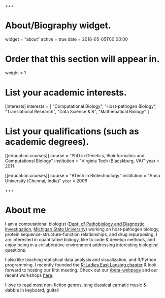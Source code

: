 +++
# About/Biography widget.
widget = "about"
active = true
date = 2018-05-05T00:00:00

# Order that this section will appear in.
weight = 1

# List your academic interests.
[interests]
  interests = [
    "Computational Biology",
    "Host-pathogen Biology",
    "Translational Research",
    "Data Science & R",
    "Mathematical Biology"
  ]

# List your qualifications (such as academic degrees).
[[education.courses]]
  course = "PhD in Genetics, Bioinformatics and Computational Biology"
  institution = "Virginia Tech (Blacskburg, VA)"
  year = 2011

[[education.courses]]
  course = "BTech in Biotechnology"
  institution = "Anna University (Chennai, India)"
  year = 2006
 
+++

# About me

I am a computational biologist ([Dept. of Pathobiology and Diagnostic Investigation](https://cvm.msu.edu/pdi), [Michigan State University](https://msu.edu/)) working on host-pathogen biology, protein sequence-structure-function relationships, and drug repurposing. I am interested in quantitative biology, like to code & develop methods, and enjoy being in a collaborative environment addressing interesting biological questions.

I also like teaching statistical data analysis and visualization, and R/Python programming. I recently founded the [R-Ladies East Lansing chapter](/post/2018/rladies-elansing) & look forward to hosting our first meeting. Check out our [\beta-webpage](https:rladies-eastlansing.github.io/) and our recent workshops [here](https://rladies-eastlansing.github.io/meetup-presentations-eastlansing/).

I love to [read](/interests/reading) most non-fiction genres, sing classical carnatic music & dabble in keyboard, guitar!